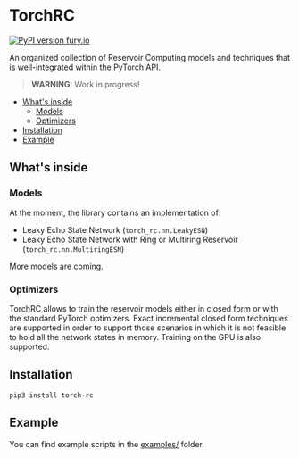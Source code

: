 # TorchRC
[![PyPI version fury.io](https://badge.fury.io/py/torch-rc.svg)](https://pypi.python.org/pypi/torch-rc/)

An organized collection of Reservoir Computing models and techniques that is well-integrated within the PyTorch API.

> **WARNING**: Work in progress!

* [What's inside](#whats-inside)
  * [Models](#models)
  * [Optimizers](#optimizers)
* [Installation](#installation)
* [Example](#example)

## What's inside

### Models

At the moment, the library contains an implementation of:

 * Leaky Echo State Network (`torch_rc.nn.LeakyESN`)
 * Leaky Echo State Network with Ring or Multiring Reservoir (`torch_rc.nn.MultiringESN`)

More models are coming.

### Optimizers

TorchRC allows to train the reservoir models either in closed form or with the standard PyTorch optimizers.
Exact incremental closed form techniques are supported in order to support those scenarios in which it is not feasible to hold all the network states in memory.
Training on the GPU is also supported.

## Installation

    pip3 install torch-rc

## Example

You can find example scripts in the [examples/](examples/) folder. 
